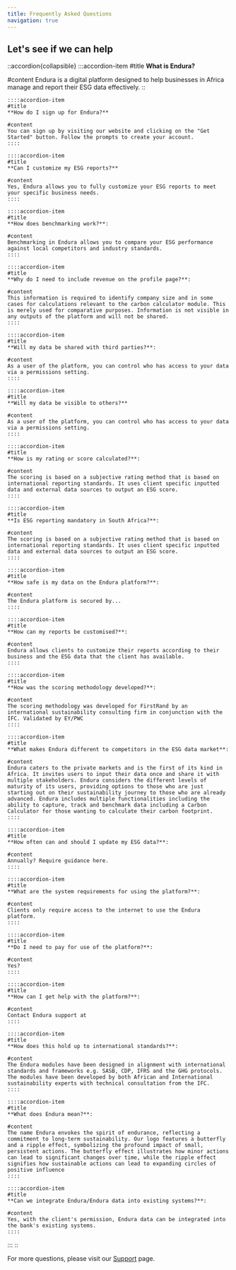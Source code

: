 ```yaml
---
title: Frequently Asked Questions
navigation: true
---
```


## Let's see if we can help

::accordion{collapsible}
  :::accordion-item
  #title
  **What is Endura?**
  
  #content
  Endura is a digital platform designed to help businesses in Africa manage and report their ESG data effectively. ::
  
    ::::accordion-item
    #title
    **How do I sign up for Endura?**
    
    #content
    You can sign up by visiting our website and clicking on the "Get Started" button. Follow the prompts to create your account.
    ::::
  
    ::::accordion-item
    #title
    **Can I customize my ESG reports?**
    
    #content
    Yes, Endura allows you to fully customize your ESG reports to meet your specific business needs.
    ::::
  
    ::::accordion-item
    #title
    **How does benchmarking work?**:
    
    #content
    Benchmarking in Endura allows you to compare your ESG performance against local competitors and industry standards.
    ::::
  
    ::::accordion-item
    #title
    **Why do I need to include revenue on the profile page?**:
    
    #content
    This information is required to identify company size and in some cases for calculations relevant to the carbon calculator module. This is merely used for comparative purposes. Information is not visible in any outputs of the platform and will not be shared.
    ::::
  
    ::::accordion-item
    #title
    **Will my data be shared with third parties?**:
    
    #content
    As a user of the platform, you can control who has access to your data via a permissions setting.
    ::::
  
    ::::accordion-item
    #title
    **Will my data be visible to others?**
    
    #content
    As a user of the platform, you can control who has access to your data via a permissions setting.
    ::::
  
    ::::accordion-item
    #title
    **How is my rating or score calculated?**:
    
    #content
    The scoring is based on a subjective rating method that is based on international reporting standards. It uses client specific inputted data and external data sources to output an ESG score.
    ::::
  
    ::::accordion-item
    #title
    **Is ESG reporting mandatory in South Africa?**:
    
    #content
    The scoring is based on a subjective rating method that is based on international reporting standards. It uses client specific inputted data and external data sources to output an ESG score.
    ::::
  
    ::::accordion-item
    #title
    **How safe is my data on the Endura platform?**:
    
    #content
    The Endura platform is secured by...
    ::::
  
    ::::accordion-item
    #title
    **How can my reports be customised?**:
    
    #content
    Endura allows clients to customize their reports according to their business and the ESG data that the client has available.
    ::::
  
    ::::accordion-item
    #title
    **How was the scoring methodology developed?**:
    
    #content
    The scoring methodology was developed for FirstRand by an international sustainability consulting firm in conjunction with the IFC. Validated by EY/PWC
    ::::
  
    ::::accordion-item
    #title
    **What makes Endura different to competitors in the ESG data market**:
    
    #content
    Endura caters to the private markets and is the first of its kind in Africa. It invites users to input their data once and share it with multiple stakeholders. Endura considers the different levels of maturity of its users, providing options to those who are just starting out on their sustainability journey to those who are already advanced. Endura includes multiple functionalities including the ability to capture, track and benchmark data including a Carbon Calculator for those wanting to calculate their carbon footprint.
    ::::
  
    ::::accordion-item
    #title
    **How often can and should I update my ESG data?**:
    
    #content
    Annually? Require guidance here.
    ::::
  
    ::::accordion-item
    #title
    **What are the system requirements for using the platform?**:
    
    #content
    Clients only require access to the internet to use the Endura platform.
    ::::
  
    ::::accordion-item
    #title
    **Do I need to pay for use of the platform?**:
    
    #content
    Yes?
    ::::
  
    ::::accordion-item
    #title
    **How can I get help with the platform?**:
    
    #content
    Contact Endura support at
    ::::
  
    ::::accordion-item
    #title
    **How does this hold up to international standards?**:
    
    #content
    The Endura modules have been designed in alignment with international standards and frameworks e.g. SASB, CDP, IFRS and the GHG protocols. The modules have been developed by both African and International sustainability experts with technical consultation from the IFC.
    ::::
  
    ::::accordion-item
    #title
    **What does Endura mean?**:
    
    #content
    The name Endura envokes the spirit of endurance, reflecting a commitment to long-term sustainability. Our logo features a butterfly and a ripple effect, symbolizing the profound impact of small, persistent actions. The butterfly effect illustrates how minor actions can lead to significant changes over time, while the ripple effect signifies how sustainable actions can lead to expanding circles of positive influence
    ::::
  
    ::::accordion-item
    #title
    **Can we integrate Endura/Endura data into existing systems?**:
    
    #content
    Yes, with the client's permission, Endura data can be integrated into the bank's existing systems.
    ::::
  :::
::

For more questions, please visit our [Support](../support/contact-support) page.
